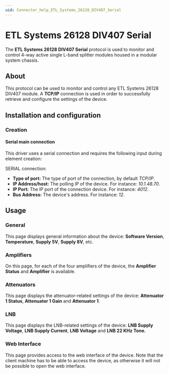 ```yaml
---
uid: Connector_help_ETL_Systems_26128_DIV407_Serial
---
```


# ETL Systems 26128 DIV407 Serial

The **ETL Systems 26128 DIV407 Serial** protocol is used to monitor and control 4-way active single L-band splitter modules housed in a modular system chassis.

## About

This protocol can be used to monitor and control any ETL Systems 26128 DIV407 module. A **TCP/IP** connection is used in order to successfully retrieve and configure the settings of the device.

## Installation and configuration

### Creation

#### Serial main connection

This driver uses a serial connection and requires the following input during element creation:

SERIAL connection:

- **Type of port:** The type of port of the connection, by default *TCP/IP*.
- **IP Address/host:** The polling IP of the device. For instance: *10.1.48.70*.
- **IP Port:** The IP port of the connection device. For instance: *4012*.
- **Bus Address:** The device's address. For instance: *12*.

## Usage

### General

This page displays general information about the device: **Software Version**, **Temperature**, **Supply 5V**, **Supply 8V**, etc.

### Amplifiers

On this page, for each of the four amplifiers of the device, the **Amplifier Status** and **Amplifier** is available.

### Attenuators

This page displays the attenuator-related settings of the device: **Attenuator 1 Status**, **Attenuator 1 Gain** and **Attenuator 1**.

### LNB

This page displays the LNB-related settings of the device: **LNB Supply Voltage**, **LNB Supply Current**, **LNB Voltage** and **LNB 22 KHz Tone.**

### Web Interface

This page provides access to the web interface of the device. Note that the client machine has to be able to access the device, as otherwise it will not be possible to open the web interface.
